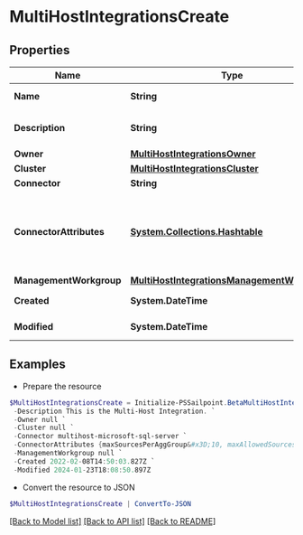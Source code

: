 # MultiHostIntegrationsCreate
## Properties

Name | Type | Description | Notes
------------ | ------------- | ------------- | -------------
**Name** | **String** | Multi-Host Integration&#39;s human-readable name. | 
**Description** | **String** | Multi-Host Integration&#39;s human-readable description. | 
**Owner** | [**MultiHostIntegrationsOwner**](MultiHostIntegrationsOwner.md) |  | 
**Cluster** | [**MultiHostIntegrationsCluster**](MultiHostIntegrationsCluster.md) |  | [optional] 
**Connector** | **String** | Connector script name. | 
**ConnectorAttributes** | [**System.Collections.Hashtable**](AnyType.md) | Multi-Host Integration specific configuration. User can add any number of additional attributes. e.g. maxSourcesPerAggGroup, maxAllowedSources etc. | [optional] 
**ManagementWorkgroup** | [**MultiHostIntegrationsManagementWorkgroup**](MultiHostIntegrationsManagementWorkgroup.md) |  | [optional] 
**Created** | **System.DateTime** | Date-time when the source was created | [optional] 
**Modified** | **System.DateTime** | Date-time when the source was last modified. | [optional] 

## Examples

- Prepare the resource
```powershell
$MultiHostIntegrationsCreate = Initialize-PSSailpoint.BetaMultiHostIntegrationsCreate  -Name My Multi-Host Integration `
 -Description This is the Multi-Host Integration. `
 -Owner null `
 -Cluster null `
 -Connector multihost-microsoft-sql-server `
 -ConnectorAttributes {maxSourcesPerAggGroup&#x3D;10, maxAllowedSources&#x3D;300} `
 -ManagementWorkgroup null `
 -Created 2022-02-08T14:50:03.827Z `
 -Modified 2024-01-23T18:08:50.897Z
```

- Convert the resource to JSON
```powershell
$MultiHostIntegrationsCreate | ConvertTo-JSON
```

[[Back to Model list]](../README.md#documentation-for-models) [[Back to API list]](../README.md#documentation-for-api-endpoints) [[Back to README]](../README.md)

